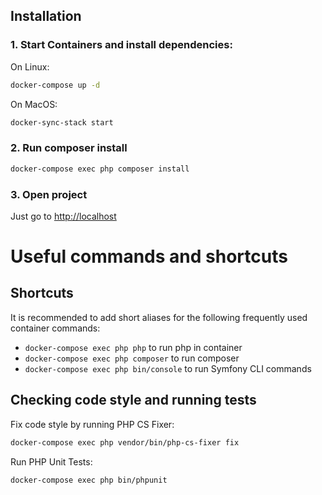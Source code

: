 ## Installation

### 1. Start Containers and install dependencies: 
On Linux:
```bash
docker-compose up -d
```
On MacOS:
```bash
docker-sync-stack start
```
### 2. Run composer install
```bash
docker-compose exec php composer install
```

### 3. Open project
Just go to [http://localhost](http://localhost)


Useful commands and shortcuts
==========

## Shortcuts
It is recommended to add short aliases for the following frequently used container commands:

* `docker-compose exec php php` to run php in container
* `docker-compose exec php composer` to run composer
* `docker-compose exec php bin/console` to run Symfony CLI commands


## Checking code style and running tests
Fix code style by running PHP CS Fixer:
```bash
docker-compose exec php vendor/bin/php-cs-fixer fix
```

Run PHP Unit Tests:
```bash
docker-compose exec php bin/phpunit
```